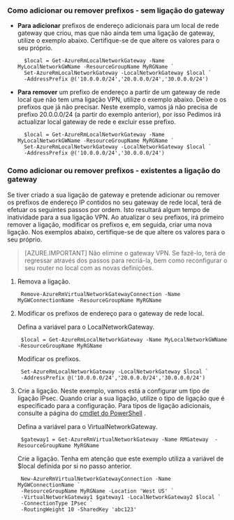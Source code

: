 ### <a name="noconnection"></a>Como adicionar ou remover prefixos - sem ligação do gateway

- **Para adicionar** prefixos de endereço adicionais para um local de rede gateway que criou, mas que não ainda tem uma ligação de gateway, utilize o exemplo abaixo. Certifique-se de que altere os valores para o seu próprio.

        $local = Get-AzureRmLocalNetworkGateway -Name MyLocalNetworkGWName -ResourceGroupName MyRGName `
        Set-AzureRmLocalNetworkGateway -LocalNetworkGateway $local `
        -AddressPrefix @('10.0.0.0/24','20.0.0.0/24','30.0.0.0/24')

- **Para remover** um prefixo de endereço a partir de um gateway de rede local que não tem uma ligação VPN, utilize o exemplo abaixo. Deixe o os prefixos que já não precisar. Neste exemplo, vamos já não precisa de prefixo 20.0.0.0/24 (a partir do exemplo anterior), por isso Pedimos irá actualizar local gateway de rede e excluir esse prefixo.

        $local = Get-AzureRmLocalNetworkGateway -Name MyLocalNetworkGWName -ResourceGroupName MyRGName `
        Set-AzureRmLocalNetworkGateway -LocalNetworkGateway $local `
        -AddressPrefix @('10.0.0.0/24','30.0.0.0/24')

### <a name="withconnection"></a>Como adicionar ou remover prefixos - existentes a ligação do gateway

Se tiver criado a sua ligação de gateway e pretende adicionar ou remover os prefixos de endereço IP contidos no seu gateway de rede local, terá de efetuar os seguintes passos por ordem. Isto resultará algum tempo de inatividade para a sua ligação VPN. Ao atualizar o seu prefixos, irá primeiro remover a ligação, modificar os prefixos e, em seguida, criar uma nova ligação. Nos exemplos abaixo, certifique-se de que altere os valores para o seu próprio.

>[AZURE.IMPORTANT] Não elimine o gateway VPN. Se fazê-lo, terá de regressar através dos passos para recriá-la, bem como reconfigurar o seu router no local com as novas definições.
 
1. Remova a ligação.

        Remove-AzureRmVirtualNetworkGatewayConnection -Name MyGWConnectionName -ResourceGroupName MyRGName

2. Modificar os prefixos de endereço para o gateway de rede local.

    Defina a variável para o LocalNetworkGateway.

        $local = Get-AzureRmLocalNetworkGateway -Name MyLocalNetworkGWName -ResourceGroupName MyRGName

    Modificar os prefixos.

        Set-AzureRmLocalNetworkGateway -LocalNetworkGateway $local `
        -AddressPrefix @('10.0.0.0/24','20.0.0.0/24','30.0.0.0/24')

4. Crie a ligação. Neste exemplo, vamos está a configurar um tipo de ligação IPsec. Quando criar a sua ligação, utilize o tipo de ligação que é especificado para a configuração. Para tipos de ligação adicionais, consulte a página do [cmdlet do PowerShell](https://msdn.microsoft.com/library/mt603611.aspx) .

    Defina a variável para o VirtualNetworkGateway.

        $gateway1 = Get-AzureRmVirtualNetworkGateway -Name RMGateway  -ResourceGroupName MyRGName

    Crie a ligação. Tenha em atenção que este exemplo utiliza a variável de $local definida por si no passo anterior.


        New-AzureRmVirtualNetworkGatewayConnection -Name MyGWConnectionName `
        -ResourceGroupName MyRGName -Location 'West US' `
        -VirtualNetworkGateway1 $gateway1 -LocalNetworkGateway2 $local `
        -ConnectionType IPsec `
        -RoutingWeight 10 -SharedKey 'abc123'
